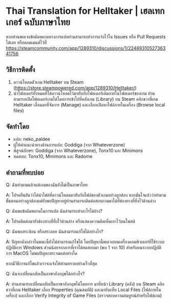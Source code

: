 # Thai Translation for Helltaker | เฮลเทกเกอร์ ฉบับภาษาไทย
หากท่านพบเจอข้อผิดพลาดทางการแปลท่านสามารถทำการแจ้งไว้ใน Issues หรือ Pull Requests ได้เลย
หรือคอมเมนต์ไว้ที่ https://steamcommunity.com/app/1289310/discussions/1/2248931052736341756

## วิธีการติดตั้ง
1. ดาวน์โหลดตัวเกม Helltaker บน Steam (https://store.steampowered.com/app/1289310/Helltaker/)
2. นำโฟลเดอร์ทั้งหมดที่ได้ดาวน์โหลดไว้มาทับกับโฟลเดอร์เดิมภายในโฟลเดอร์ของเกม
ท่านสามารถเปิดโฟลเดอร์เกมได้โดยการเข้าไปที่คลังเกม (Library) บน Steam คลิกขวาที่เกม Helltaker เลื่อนมาที่จัดการ (Manage) และเลือกเปิดหาไฟล์ภายในเครื่อง (Browse local files)

## จัดทำโดย
* แปล: neko_paldee
* ผู้ให้คำแนะนำทางด้านการแปล: Goddiga (จาก Whateverzone)
* พิสูจน์อักษร: Goddiga (จาก Whateverzone), Tonx10 และ Minimons
* ทดสอบ: Tonx10, Minimons และ Radome

## คำถามที่พบบ่อย
Q: ฉันทำตามแล้วแต่เกมของฉันยังไม่เป็นภาษาไทย

A: โปรดยืนยันว่าได้นำไฟล์ที่ดาวน์โหลดมาทับกับไฟล์ของตัวเกมอย่างถูกต้อง
หากมั่นใจแล้วว่าทำตามขั้นตอนอย่างถูกต้องแต่ยังพบปัญหาอยู่ท่านสามารถติดต่อสอบถามมาได้ที่ช่องทางที่ทิ้งไว้ด้านล่าง


Q: ฉันพบข้อผิดพลาดในการแปล ฉันสามารถทำอะไรได้บ้าง?

A: โปรดติดต่อมายังช่องทางที่ทิ้งไว้ด้านล่าง หรือแสดงความคิดเห็นเอาไว้บนโพสต์


Q: ฉันพบสระซ้อน หรือสระลอย ฉันสามารถแก้ไขได้อย่างไร?

A: ปัญหาดังกล่าวในขณะนี้ยังไม่สามารถแก้ไขได้
โดยปัญหานี้พบเจอบนเครื่องคอมพิวเตอร์ที่ใช้ระบบปฏิบัติการ Windows ส่วนน้อยจากการที่เราได้ทดสอบมา (พบ 1 จาก 10)
สำหรับบนระบบปฏิบัติการ MacOS ไม่พบปัญหาสระจมแต่อย่างใด


หากมีวิธีการแก้ไขแล้วเราจะแจ้งให้ท่านทราบอย่างเร็วที่สุด


Q: ฉันจะเปลี่ยนกลับเป็นภาษาอังกฤษได้อย่างไร?

A: ท่านสามารถเปลี่ยนกลับเป็นภาษาอังกฤษได้โดยการ มาที่หน้า Library (คลัง) บน Steam คลิกขวาที่เกม Helltaker เลือก Properties (คุณสมบัติ) และมายังแท็บ Local Files (ไฟล์ภายในเครื่อง) และเลือก Verify Integrity of Game Files (ตรวจสอบความสมบูรณ์สำหรับไฟล์เกม)
